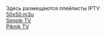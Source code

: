 Здесь размещаются плейлисты IPTV<br>
<a href="https://extmaster.github.io/plist/50x50.m3u">50x50.m3u<a><br>
<a href="https://extmaster.github.io/plist/simpleTV.m3u">Simple TV<a><br>
<a href="https://extmaster.github.io/plist/piknik-tv.m3u">Piknik TV<a>
